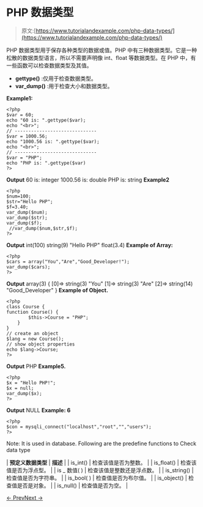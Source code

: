 # PHP 数据类型

> 原文:[https://www.tutorialandexample.com/php-data-types/](https://www.tutorialandexample.com/php-data-types/)

PHP 数据类型用于保存各种类型的数据或值。PHP 中有三种数据类型。它是一种松散的数据类型语言，所以不需要声明像 int、float 等数据类型。在 PHP 中，有一些函数可以检查数据类型及其值。

*   **gettype()** :仅用于检查数据类型。
*   **var_dump()** :用于检查大小和数据类型。

**Example1:**

```
<?php
$var = 60;
echo "60 is: ".gettype($var);
echo "<br>";
// ------------------------------
$var = 1000.56;
echo "1000.56 is: ".gettype($var);
echo "<br>";
// ------------------------------
$var = "PHP";
echo "PHP is: ".gettype($var)
?>
```

**Output** 60 is: integer 1000.56 is: double PHP is: string **Example2**

```
<?php
$num=100;
$str="Hello PHP";
$f=3.40;
var_dump($num);
var_dump($str);
var_dump($f);
 //var_dump($num,$str,$f);
?>
```

**Output** int(100) string(9) "Hello PHP" float(3.4) **Example of Array:**

```
<?php
$cars = array("You","Are","Good_Developer!");
var_dump($cars);
?>
```

**Output** array(3) { [0]=> string(3) "You" [1]=> string(3) "Are" [2]=> string(14) "Good_Developer" } **Example of Object.**

```
<?php
class Course {
function Course() {
        $this->Course = "PHP";
    }
}
// create an object
$lang = new Course();
// show object properties
echo $lang->Course;
?>
```

**Output** PHP **Example5.**

```
<?php
$x = "Hello PHP!";
$x = null;
var_dump($x);
?>
```

**Output** NULL **Example: 6**

```
<?php
$con = mysqli_connect("localhost","root","","users");
?>
```

Note: It is used in database. Following are the predefine functions to Check data type

| **预定义数据类型** | **描述** |
| is_int() | 检查该值是否为整数。 |
| is_float() | 检查该值是否为浮点型。 |
| is _ 数值( ) | 检查该值是整数还是浮点数。 |
| is_string() | 检查值是否为字符串。 |
| is_bool( ) | 检查值是否为布尔值。 |
| is_object() | 检查值是否是对象。 |
| is_null() | 检查值是否为空。 |

[← Prev](https://www.tutorialandexample.com/php-magic-constants)[Next →](https://www.tutorialandexample.com/php-operator)